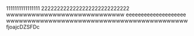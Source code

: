 1111111111111111
2222222222222222222222222222
wwwwwwwwwwwwwwwwwwwwwwwwwwww
eeeeeeeeeeeeeeeeeeee
wwwwwwwwwwwwwwwwwwwwwwwwwwwwwwwwwwwwwwwwwww
fjoajcDZSFDc

